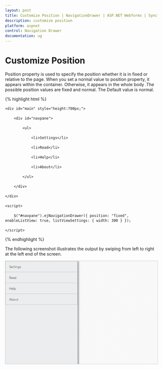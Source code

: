 ```yaml
---
layout: post
title: Customize Position | NavigationDrawer | ASP.NET Webforms | Syncfusion
description: customize position
platform: aspnet
control: Navigation Drawer
documentation: ug
---
```


# Customize Position

Position property is used to specify the position whether it is in fixed or relative to the page. When you set a normal value to position property, it appears within the container. Otherwise, it appears in the whole body .The possible position values are fixed and normal. The Default value is normal.

{% highlight html %}

    <div id="main" style="height:700px;">

        <div id="navpane">

            <ul>

                <li>Settings</li>

                <li>Read</li>

                <li>Help</li>

                <li>About</li>

            </ul>

        </div>

    </div>

    <script>

        $("#navpane").ejNavigationDrawer({ position: "fixed", enableListView: true, listViewSettings: { width: 300 } });

    </script>



{% endhighlight %}





The following screenshot illustrates the output by swiping from left to right at the left end of the screen.

![](Customize-Position_images/Customize-Position_img1.png) 



